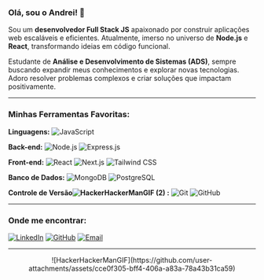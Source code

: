 ### Olá, sou o Andrei! 👋

Sou um **desenvolvedor Full Stack JS** apaixonado por construir aplicações web escaláveis e eficientes. Atualmente, imerso no universo de **Node.js** e **React**, transformando ideias em código funcional.

Estudante de **Análise e Desenvolvimento de Sistemas (ADS)**, sempre buscando expandir meus conhecimentos e explorar novas tecnologias. Adoro resolver problemas complexos e criar soluções que impactam positivamente.

---

### Minhas Ferramentas Favoritas:

**Linguagens:**
<img src="https://img.shields.io/badge/JavaScript-F7DF1E?style=for-the-badge&logo=javascript&logoColor=black" alt="JavaScript" />

**Back-end:**
<img src="https://img.shields.io/badge/Node.js-339933?style=for-the-badge&logo=node.js&logoColor=white" alt="Node.js" />
<img src="https://img.shields.io/badge/Express.js-000000?style=for-the-badge&logo=express&logoColor=white" alt="Express.js" />

**Front-end:**
<img src="https://img.shields.io/badge/React-61DAFB?style=for-the-badge&logo=react&logoColor=black" alt="React" />
<img src="https://img.shields.io/badge/Next.js-000000?style=for-the-badge&logo=next.js&logoColor=white" alt="Next.js" />
<img src="https://img.shields.io/badge/Tailwind_CSS-38B2AC?style=for-the-badge&logo=tailwind-css&logoColor=white" alt="Tailwind CSS" />

**Banco de Dados:**
<img src="https://img.shields.io/badge/MongoDB-47A248?style=for-the-badge&logo=mongodb&logoColor=white" alt="MongoDB" />
<img src="https://img.shields.io/badge/PostgreSQL-316192?style=for-the-badge&logo=postgresql&logoColor=white" alt="PostgreSQL" />

**Controle de Versão![HackerHackerManGIF (2)](https://github.com/user-attachments/assets/7214e917-a5ae-4879-ac6e-be7f461a4f89)
:**
<img src="https://img.shields.io/badge/Git-F05032?style=for-the-badge&logo=git&logoColor=white" alt="Git" />
<img src="https://img.shields.io/badge/GitHub-181717?style=for-the-badge&logo=github&logoColor=white" alt="GitHub" />

---

### Onde me encontrar:

[![LinkedIn](https://img.shields.io/badge/LinkedIn-0077B5?style=for-the-badge&logo=linkedin&logoColor=white)](https://www.linkedin.com/in/andreisantosmoreira-dev/)
[![GitHub](https://img.shields.io/badge/GitHub-181717?style=for-the-badge&logo=github&logoColor=white)](https://github.com/AndreiMoreira7/AndreiMoreira7)
[![Email](https://img.shields.io/badge/Email-D14836?style=for-the-badge&logo=gmail&logoColor=white)](andreism1415@gmail.com)

---

<p align="center">
    ![HackerHackerManGIF](https://github.com/user-attachments/assets/cce0f305-bff4-406a-a83a-78a43b31ca59)

</p>
